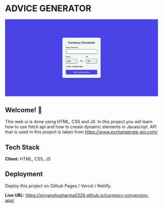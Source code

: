 # ADVICE GENERATOR

![Design preview for Advice Generator](./design/desktop-design.jpg)

## Welcome! 👋

This web ui is done using HTML, CSS and JS. In this project you will learn how to use fetch api and how to create dynamic elements in Javascript.
API that is used in this project is taken from https://www.exchangerate-api.com/
## Tech Stack

**Client:** HTML, CSS, JS

## Deployment

Deploy this project on Github Pages / Vercel / Netlify.

**Live URL:** https://priyanshusharma0326.github.io/currency-conversion-app/
